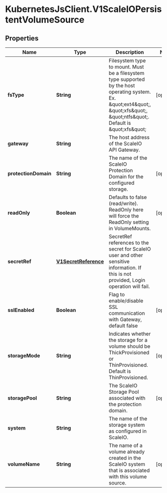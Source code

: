# KubernetesJsClient.V1ScaleIOPersistentVolumeSource

## Properties
Name | Type | Description | Notes
------------ | ------------- | ------------- | -------------
**fsType** | **String** | Filesystem type to mount. Must be a filesystem type supported by the host operating system. Ex. \&quot;ext4\&quot;, \&quot;xfs\&quot;, \&quot;ntfs\&quot;. Default is \&quot;xfs\&quot; | [optional] 
**gateway** | **String** | The host address of the ScaleIO API Gateway. | 
**protectionDomain** | **String** | The name of the ScaleIO Protection Domain for the configured storage. | [optional] 
**readOnly** | **Boolean** | Defaults to false (read/write). ReadOnly here will force the ReadOnly setting in VolumeMounts. | [optional] 
**secretRef** | [**V1SecretReference**](V1SecretReference.md) | SecretRef references to the secret for ScaleIO user and other sensitive information. If this is not provided, Login operation will fail. | 
**sslEnabled** | **Boolean** | Flag to enable/disable SSL communication with Gateway, default false | [optional] 
**storageMode** | **String** | Indicates whether the storage for a volume should be ThickProvisioned or ThinProvisioned. Default is ThinProvisioned. | [optional] 
**storagePool** | **String** | The ScaleIO Storage Pool associated with the protection domain. | [optional] 
**system** | **String** | The name of the storage system as configured in ScaleIO. | 
**volumeName** | **String** | The name of a volume already created in the ScaleIO system that is associated with this volume source. | [optional] 


